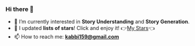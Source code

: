 <h3> Hi there 👋 </h3>
<!-- <p><img align="center" src="https://github-readme-stats.vercel.app/api?username=kabbi159&show_icons=true&locale=en" alt="kabbi159" /></p> -->

- 🌱  I’m currently interested in **Story Understanding** and **Story Generation**.
- 💬  I updated **lists of stars**! Click and enjoy it!  👉[My Stars](https://github.com/kabbi159?tab=stars)👈
- 📫 How to reach me: **kabbi159@gmail.com**

<!-- [![Hits](https://hits.seeyoufarm.com/api/count/incr/badge.svg?url=https%3A%2F%2Fgithub.com%2Fkabbi159%2Fhit-counter&count_bg=%2379C83D&title_bg=%23555555&icon=&icon_color=%23E7E7E7&title=hits&edge_flat=false)](https://hits.seeyoufarm.com)
 -->

<!--**kabbi159/kabbi159** is a ✨ _special_ ✨ repository because its `README.md` (this file) appears on your GitHub profile.

Here are some ideas to get you started:

- 🔭 I’m currently working on ...
- 🌱 I’m currently learning ...
- 👯 I’m looking to collaborate on ...
- 🤔 I’m looking for help with ...
- 💬 Ask me about ...
- 📫 How to reach me: ...
- 😄 Pronouns: ...
- ⚡ Fun fact: ...
-->
